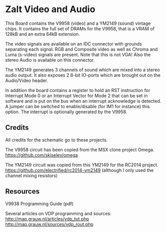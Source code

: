 # Zalt Video and Audio

This Board contains the V9958 (video) and a YM2149 (sound) vintage chips.
It contains the full set of DRAMs for the V9958, that is a VRAM of 128kB and an extra 64kB extension.

The video signals are available on an IDC connector with grounds separating each signal. RGB and Composite video as well as Chroma and Luma (s-video) signals are present. Note that this is not VGA! Also the stereo Audio is available on this connector.

The YM2149 generates 3 channels of sound which are mixed into a stereo audio output. It also exposes 2 8-bit IO-ports which are brought out on the Audio/Video header.

In addition the board contains a register to hold an RST instruction for Interrupt Mode 0 or an Interrupt Vector for Mode 2 that can be set in software and is put on the bus when an interrupt acknowledge is detected. A jumper can be switched to enable/disable (for IM1 for instance) this option. The interrupt is optionally generated by the V9958.

## Credits

All credits for the schematic go to these projects.

The V9958 circuit has been copied from the MSX clone project Omega.
https://github.com/skiselev/omega

The YM2149 circuit was copied from this YM2149 for the RC2014 project. https://github.com/electrified/rc2014-ym2149
(although I only used the channel mixing resistors)

## Resources

V9938 Programming Guide (pdf)

Several articles on VDP programming and sources: 
http://map.grauw.nl/articles/vdp_tut.php
http://map.grauw.nl/sources/vdp_rout.php
